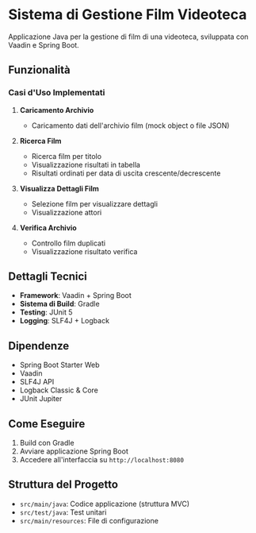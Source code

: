 # Sistema di Gestione Film Videoteca

Applicazione Java per la gestione di film di una videoteca, sviluppata con Vaadin e Spring Boot.

## Funzionalità

### Casi d'Uso Implementati

1. **Caricamento Archivio**
   - Caricamento dati dell'archivio film (mock object o file JSON)

2. **Ricerca Film**
   - Ricerca film per titolo
   - Visualizzazione risultati in tabella 
   - Risultati ordinati per data di uscita crescente/decrescente

3. **Visualizza Dettagli Film**
   - Selezione film per visualizzare dettagli
   - Visualizzazione attori

4. **Verifica Archivio**
   - Controllo film duplicati
   - Visualizzazione risultato verifica

## Dettagli Tecnici

- **Framework**: Vaadin + Spring Boot
- **Sistema di Build**: Gradle
- **Testing**: JUnit 5
- **Logging**: SLF4J + Logback

## Dipendenze

- Spring Boot Starter Web
- Vaadin
- SLF4J API
- Logback Classic & Core
- JUnit Jupiter

## Come Eseguire

1. Build con Gradle
2. Avviare applicazione Spring Boot
3. Accedere all'interfaccia su `http://localhost:8080`

## Struttura del Progetto

- `src/main/java`: Codice applicazione (struttura MVC)
- `src/test/java`: Test unitari
- `src/main/resources`: File di configurazione
